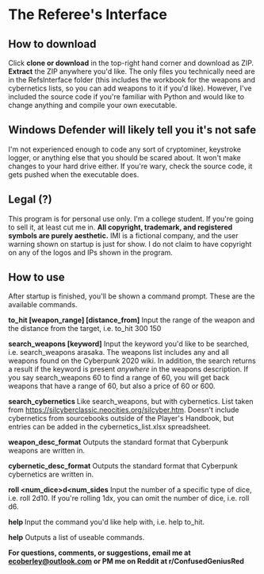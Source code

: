 # The Referee's Interface

## How to download
Click **clone or download** in the top-right hand corner and download as ZIP. **Extract** the ZIP anywhere you'd like.
The only files you technically need are in the RefsInterface folder (this includes the workbook for the weapons and cybernetics lists, so you can add weapons to it if you'd like).
However, I've included the source code if you're familiar with Python and would
like to change anything and compile your own executable.

## Windows Defender will likely tell you it's not safe
I'm not experienced enough to code any sort of cryptominer, keystroke logger,
or anything else that you should be scared about. It won't make changes to 
your hard drive either. If you're wary, check the source code, it gets pushed
when the executable does.

## Legal (?)
This program is for personal use only. I'm a college student. If you're going
to sell it, at least cut me in. **All copyright, trademark, and registered**
**symbols are purely aesthetic.** IMI is a fictional company, and the user
warning shown on startup is just for show. I do not claim to have copyright
on any of the logos and IPs shown in the program.

## How to use
After startup is finished, you'll be shown a command prompt. These are the available commands.

**to_hit [weapon_range] [distance_from]**
Input the range of the weapon and the distance from the target, i.e. to_hit 300 150

**search_weapons [keyword]**
Input the keyword you'd like to be searched, i.e. search_weapons arasaka.
The weapons list includes any and all weapons found on the Cyberpunk 2020 wiki.
In addition, the search returns a result if the keyword is present *anywhere* in the
weapons description. If you say search_weapons 60 to find a range of 60, you will
get back weapons that have a range of 60, but also a price of 60 or 600.

**search_cybernetics <keyword>**
Like search_weapons, but with cybernetics. List taken from https://silcyberclassic.neocities.org/silcyber.htm. Doesn't include cybernetics from sourcebooks outside of the Player's Handbook, but entries can be added in the cybernetics_list.xlsx spreadsheet.

**weapon_desc_format**
Outputs the standard format that Cyberpunk weapons are written in.

**cybernetic_desc_format**
Outputs the standard format that Cyberpunk cybernetics are written in.

**roll <num_dice>d<num_sides**
Input the number of a specific type of dice, i.e. roll 2d10.
If you're rolling 1dx, you can omit the number of dice, i.e. roll d6.

**help <cmd>**
Input the command you'd like help with, i.e. help to_hit.
  
**help**
Outputs a list of useable commands.

**For questions, comments, or suggestions, email me at ecoberley@outlook.com or PM me on Reddit at r/ConfusedGeniusRed**

